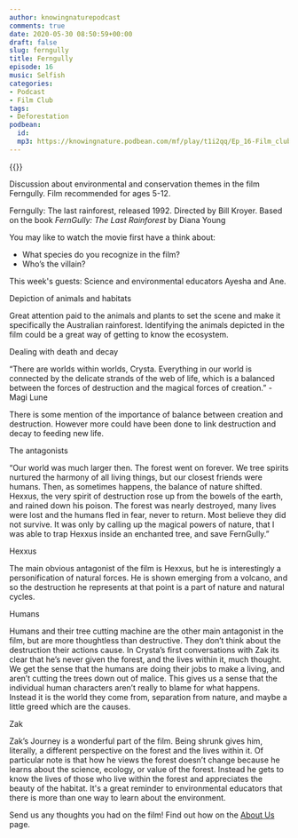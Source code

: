 ```yaml
---
author: knowingnaturepodcast
comments: true
date: 2020-05-30 08:50:59+00:00
draft: false
slug: ferngully
title: Ferngully
episode: 16
music: Selfish
categories:
- Podcast
- Film Club
tags:
- Deforestation
podbean:
  id:
  mp3: https://knowingnature.podbean.com/mf/play/t1i2qq/Ep_16-Film_club-_Ferngully_654jh.mp3
---
```


{{<podcast-player>}}

Discussion about environmental and conservation themes in the film Ferngully.
Film recommended for ages 5-12.

Ferngully: The last rainforest, released 1992. Directed by Bill Kroyer. Based
on the book _FernGully: The Last Rainforest_ by Diana Young

You may like to watch the movie first have a think about:

  * What species do you recognize in the film?
  * Who’s the villain?

This week's guests: Science and environmental educators Ayesha and Ane.

Depiction of animals and habitats

Great attention paid to the animals and plants to set the scene and make it
specifically the Australian rainforest. Identifying the animals depicted in
the film could be a great way of getting to know the ecosystem.

Dealing with death and decay

“There are worlds within worlds, Crysta. Everything in our world is connected
by the delicate strands of the web of life, which is a balanced between the
forces of destruction and the magical forces of creation.” - Magi Lune

There is some mention of the importance of balance between creation and
destruction. However more could have been done to link destruction and decay
to feeding new life.

The antagonists

“Our world was much larger then. The forest went on forever. We tree spirits
nurtured the harmony of all living things, but our closest friends were
humans. Then, as sometimes happens, the balance of nature shifted. Hexxus, the
very spirit of destruction rose up from the bowels of the earth, and rained
down his poison. The forest was nearly destroyed, many lives were lost and the
humans fled in fear, never to return. Most believe they did not survive. It
was only by calling up the magical powers of nature, that I was able to trap
Hexxus inside an enchanted tree, and save FernGully.”

Hexxus

The main obvious antagonist of the film is Hexxus, but he is interestingly a
personification of natural forces. He is shown emerging from a volcano, and so
the destruction he represents at that point is a part of nature and natural
cycles.

Humans

Humans and their tree cutting machine are the other main antagonist in the
film, but are more thoughtless than destructive. They don’t think about the
destruction their actions cause. In Crysta’s first conversations with Zak its
clear that he’s never given the forest, and the lives within it, much thought.
We get the sense that the humans are doing their jobs to make a living, and
aren’t cutting the trees down out of malice. This gives us a sense that the
individual human characters aren’t really to blame for what happens. Instead
it is the world they come from, separation from nature, and maybe a little
greed which are the causes.

Zak

Zak’s Journey is a wonderful part of the film. Being shrunk gives him,
literally, a different perspective on the forest and the lives within it. Of
particular note is that how he views the forest doesn’t change because he
learns about the science, ecology, or value of the forest. Instead he gets to
know the lives of those who live within the forest and appreciates the beauty
of the habitat. It's a great reminder to environmental educators that there is
more than one way to learn about the environment.

Send us any thoughts you had on the film! Find out how on the [About Us](/about) page.

